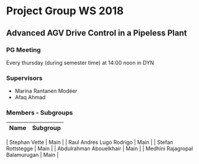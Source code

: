 # Project Group WS 2018

## Advanced AGV Drive Control in a Pipeless Plant

### PG Meeting

Every thursday (during semester time) at 14:00 noon in DYN

### Supervisors

- Marina Rantanen Modéer
- Afaq Ahmad


### Members - Subgroups

| **Name**                       | **Subgroup**          |
|--------------------------------|-----------------------|

| Stephan Vette                  | Main                  |
| Raul Andres Lugo Rodrigo       | Main                  |
| Stefan Rottstegge              | Main                  |
| Abdulrahman Abouelkhair        | Main                  |
| Medhini Rajagropal Balamurugan | Main                  |
